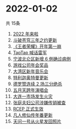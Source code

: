 # 2022-01-02
  共 15条

  <!-- BEGIN -->
  <!-- 最后更新时间:Sun Jan 02 2022 14:10:26 GMT+0000 (Coordinated Universal Time) -->
  1. [2022 年来啦](https://www.zhihu.com/search?q=2022)
1. [斗破苍穹三年之约更新](https://www.zhihu.com/search?q=斗破苍穹三年之约)
1. [《王者荣耀》开年第一崩](https://www.zhihu.com/search?q=王者荣耀)
1. [TapTap 喊话雷军](https://www.zhihu.com/search?q=taptap)
1. [宁波北仑区新增 6 例确诊病例](https://www.zhihu.com/search?q=宁波疫情)
1. [游戏公司年会奖品](https://www.zhihu.com/search?q=游戏公司)
1. [大湾区新年音乐会](https://www.zhihu.com/search?q=大湾区音乐会)
1. [特利迦奥特曼更新](https://www.zhihu.com/search?q=特利迦奥特曼)
1. [德罗赞连续 2 场三分绝杀](https://www.zhihu.com/search?q=德罗赞)
1. [五月天跨年演唱会](https://www.zhihu.com/search?q=五月天)
1. [大连一市场发生火灾](https://www.zhihu.com/search?q=大连火灾)
1. [张庭夫妇公司涉嫌传销被查](https://www.zhihu.com/search?q=张庭夫妇)
1. [RCEP 正式生效](https://www.zhihu.com/search?q=RCEP)
1. [凡人修仙传年番更新](https://www.zhihu.com/search?q=凡人修仙传)
1. [天问一号从火星发回照片](https://www.zhihu.com/search?q=天问一号)
  <!-- END -->
  